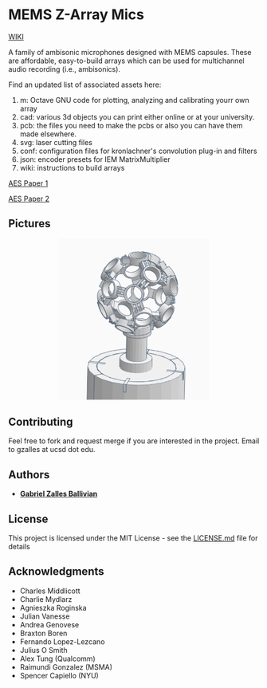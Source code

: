 # MEMS Z-Array Mics

[WIKI](https://github.com/gzalles/ambisonics-z-array/wiki)

A family of ambisonic microphones designed with MEMS capsules. These are affordable, easy-to-build arrays which can be used for multichannel audio recording (i.e., ambisonics).

Find an updated list of associated assets here:

1. m: Octave GNU code for plotting, analyzing and calibrating yourr own array
2. cad: various 3d objects you can print either online or at your university.
3. pcb: the files you need to make the pcbs or also you can have them made elsewhere.
4. svg: laser cutting files
5. conf: configuration files for kronlachner's convolution plug-in and filters
6. json: encoder presets for IEM MatrixMultiplier
7. wiki: instructions to build arrays

[AES Paper 1](https://www.researchgate.net/publication/320188555_A_Low-Cost_High-Quality_MEMS_Ambisonic_Microphone)

[AES Paper 2](https://www.researchgate.net/publication/338123588_Effects_of_Capsule_Coincidence_in_FOA_using_MEMS_Objective_Experiment)

<!-- TODO: move links to site.
 -->
 


## Pictures

<p align="center">
  <img width="60%" height="60%" src="icosa.png">
  <figcaption>

## Contributing

Feel free to fork and request merge if you are interested in the project. Email to gzalles at ucsd dot edu.

## Authors

* [**Gabriel Zalles Ballivian**](http://gabrielzalles.com/)

## License

This project is licensed under the MIT License - see the [LICENSE.md](LICENSE.md) file for details

## Acknowledgments

* Charles Middlicott
* Charlie Mydlarz
* Agnieszka Roginska
* Julian Vanesse
* Andrea Genovese
* Braxton Boren
* Fernando Lopez-Lezcano
* Julius O Smith
* Alex Tung (Qualcomm)
* Raimundi Gonzalez (MSMA)
* Spencer Capiello (NYU)
